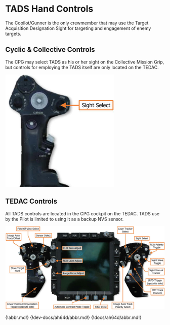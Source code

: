 # TADS Hand Controls

The Copilot/Gunner is the only crewmember that may use the Target Acquisition Designation Sight for targeting
and engagement of enemy targets.



## Cyclic & Collective Controls

The CPG may select TADS as his or her sight on the Collective Mission
Grip, but controls for employing the TADS itself are only located on the
TEDAC.

![CPG crewstation only](img/img-339-1-screen.jpg)



## TEDAC Controls

All TADS controls are located in the CPG cockpit on the TEDAC. TADS use by the Pilot is limited to using it as a
backup NVS sensor.

![](img/img-339-2-screen.jpg)

{!abbr.md!}
{!dev-docs/ah64d/abbr.md!}
{!docs/ah64d/abbr.md!}
